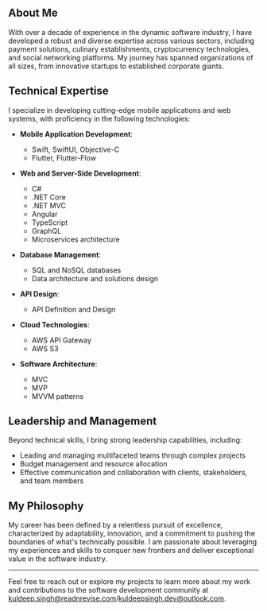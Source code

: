 
## About Me

With over a decade of experience in the dynamic software industry, I have developed a robust and diverse expertise across various sectors, including payment solutions, culinary establishments, cryptocurrency technologies, and social networking platforms. My journey has spanned organizations of all sizes, from innovative startups to established corporate giants.

## Technical Expertise

I specialize in developing cutting-edge mobile applications and web systems, with proficiency in the following technologies:

- **Mobile Application Development**: 
  - Swift, SwiftUI, Objective-C
  - Flutter, Flutter-Flow

- **Web and Server-Side Development**: 
  - C#
  - .NET Core
  - .NET MVC
  - Angular
  - TypeScript
  - GraphQL
  - Microservices architecture

- **Database Management**: 
  - SQL and NoSQL databases
  - Data architecture and solutions design

- **API Design**: 
  - API Definition and Design

- **Cloud Technologies**: 
  - AWS API Gateway
  - AWS S3

- **Software Architecture**: 
  - MVC
  - MVP
  - MVVM patterns

## Leadership and Management

Beyond technical skills, I bring strong leadership capabilities, including:

- Leading and managing multifaceted teams through complex projects
- Budget management and resource allocation
- Effective communication and collaboration with clients, stakeholders, and team members

## My Philosophy

My career has been defined by a relentless pursuit of excellence, characterized by adaptability, innovation, and a commitment to pushing the boundaries of what's technically possible. I am passionate about leveraging my experiences and skills to conquer new frontiers and deliver exceptional value in the software industry.

---

Feel free to reach out or explore my projects to learn more about my work and contributions to the software development community at kuldeep.singh@readnrevise.com/kuldeepsingh.dev@outlook.com.


<!---
Kuldeepsinghdev/Kuldeepsinghdev is a ✨ special ✨ repository because its `README.md` (this file) appears on your GitHub profile.
You can click the Preview link to take a look at your changes.
--->

